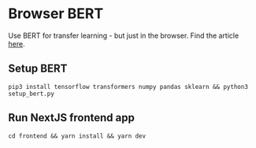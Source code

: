 # Browser BERT

Use BERT for transfer learning - but just in the browser. Find the article [here](https://alexfi.dev/blog/tensorflowjs-bert-train).

## Setup BERT

`pip3 install tensorflow transformers numpy pandas sklearn && python3 setup_bert.py`

## Run NextJS frontend app

`cd frontend && yarn install && yarn dev`